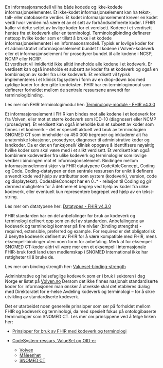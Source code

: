 En informasjonsmodell vil ha både kodede og ikke-kodede informasjonselementer. Et ikke-kodet informasjonselement kan ha tekst-, tall- eller datobaserte verdier. 
Et kodet informasjonselement krever en kodet verdi hvor verdien må være et av et sett av forhåndsdefinerte koder. I FHIR kaller vi dette settet av lovlige koder 
for et verdisett. Kodene i et verdisett hentes fra et kodeverk eller en terminologi. Terminologibinding definerer nettopp hvilke koder som er tillatt å bruke i et 
kodede informasjonselementet i en informasonsmodell. Typisk er lovlige koder for et administrativt informasjonselement bundet til kodene i Volven-kodeverk eller et 
informasjonselement for prosedyrer bundet til alle kodene i NCSP, NCMP eller NCRP.  
Et verdisett vil imidlertid ikke alltid inneholde alle kodene i et kodeverk. Er verdisett kan også inneholde et subsett av koder fra et kodeverk og også en 
kombinasjon av koder fra ulike kodeverk. Et verdisett vil typisk implementeres i et klinisk fagsystem i form av en drop-down box med gyldige koder for den 
gitte konteksten.
FHIR har en terminlogimodul som definerer forholdet mellom de sentrale ressursene anvendt for terminologibinding.

Les mer om FHIR terminologimodul her: [Terminology-module - FHIR v4.3.0](http://www.hl7.org/fhir/terminology-module.html)

Et informasjonselement i FHIR kan bindes mot alle kodene i et kodeverk for fra Volven, eller mot et større kodeverk som ICD-10 (diagnoser) eller NCMP (prosedyrer). Et verdisett kan også inneholde kun et subsett av koder som finnes i et kodeverk – det er spesielt aktuelt ved bruk av terminologien SNOMED CT som inneholder ca 450 000 begreper og inkluderer alt fra anatomiske lokasjoner, prosedyrer, diagnoser til administrative koder og landkoder. Da er det en funksjonell/ klinisk oppgave å identifisere nøyaktig hvilke koder som skal være med i et slikt verdisett.
Et verdisett kan også kombinere kodeverdier fra ulike kodeverk og terminologier som lovlige verdier i bindingen mot et informasjonselement. 
Bindingen mellom informasjonselement skjer via FHIR datatypene CodeAbleConcept, Coding og Code. Coding-datatypen er den sentrale ressursen for unikt å definere anvendt kode ved hjelp av attributter som system (kodeverk), version, code og displaytekst). CodeableConcept har en 0..* - relasjon til Coding og gir dermed muligheten for å definere et begrep ved hjelp av koder fra ulike kodeverk, eller eventuelt kun representere begrepet ved hjelp av en tekst-string.

Les mer om datatypene her:
[Datatypes - FHIR v4.3.0](http://www.hl7.org/fhir/datatypes.html) 


FHIR standarden har en del anbefalinger for bruk av kodeverk og terminologi definert opp som en del av standarden. Anbefalingene av kodeverk og terminologi kommer på fire nivåer (binding strengths)  - required, extensible, preferred og example. For required er det obligatorisk å benytte kodeverk definert av FHIR for å være kompatible med FHIR, mens eksempel-bindinger uten noen form for anbefaling. Merk at for eksempel SNOMED CT-koder aldri vil være mer enn et eksempel i internasjonale FHIR-bruk fordi land uten medlemskap i SNOMED International ikke har rettigheter til å bruke de.  


Les mer om binding strength her:
[Valueset-binding-strength](http://hl7.org/fhir/R4B/valueset-binding-strength.html)

Administrative og helsefaglige kodeverk som er i bruk i sektoren i dag Norge er listet på [Volven.no](www.volven.no)
Dersom det ikke finnes nasjonalt standardiserte koder for informasjonen man ønsker å utveksle skal det etableres dialog med Direktoratet for e-helse Avdeling kodeverk og terminologi – for å sikre utvikling av standardiserte kodeverk.

Det er utarbeidet noen generelle prinsipper som ser på forholdet mellom FHIR og kodeverk og terminologi, da med spesielt fokus på ontologibaserte terminologier som SNOMED CT. Les mer om prinsippene ved å følge linken her:

* [Prinsipper for bruk av FHIR med kodeverk og terminologi](docs/prinsipper_kodeverk.md)


* [CodeSystem-ressurs, ValueSet og OID-er](docs/codesystem.md)
  * [Volven](docs/codesystem.md#kodeverk-fra-volvenno)
  * [Måleenhet](docs/ucum.md)
  * [SNOMED CT](docs/snomed-ct.md)
